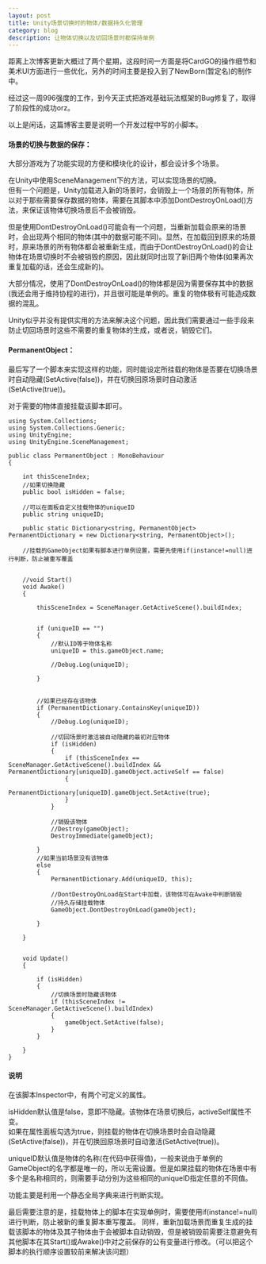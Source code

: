 ```yaml
---
layout: post
title: Unity场景切换时的物体/数据持久化管理
category: blog
description: 让物体切换以及切回场景时都保持单例
---
```



距离上次博客更新大概过了两个星期，这段时间一方面是将CardGO的操作细节和美术UI方面进行一些优化，另外的时间主要是投入到了NewBorn(暂定名)的制作中。

经过这一周996强度的工作，到今天正式把游戏基础玩法框架的Bug修复了，取得了阶段性的成功orz。

以上是闲话，这篇博客主要是说明一个开发过程中写的小脚本。


#### 场景的切换与数据的保存：

大部分游戏为了功能实现的方便和模块化的设计，都会设计多个场景。

在Unity中使用SceneManagement下的方法，可以实现场景的切换。  
但有一个问题是，Unity加载进入新的场景时，会销毁上一个场景的所有物体，所以对于那些需要保存数据的物体，需要在其脚本中添加DontDestroyOnLoad()方法，来保证该物体切换场景后不会被销毁。

但是使用DontDestroyOnLoad()可能会有一个问题，当重新加载会原来的场景时，会出现两个相同的物体(其中的数据可能不同)。显然，在加载回到原来的场景时，原来场景的所有物体都会被重新生成，而由于DontDestroyOnLoad()的会让物体在场景切换时不会被销毁的原因，因此就同时出现了新旧两个物体(如果再次重复加载的话，还会生成新的)。

大部分情况，使用了DontDestroyOnLoad()的物体都是因为需要保存其中的数据(我还会用于维持协程的进行)，并且很可能是单例的。重复的物体极有可能造成数据的混乱。

Unity似乎并没有提供实用的方法来解决这个问题，因此我们需要通过一些手段来防止切回场景时这些不需要的重复物体的生成，或者说，销毁它们。


#### PermanentObject：

最后写了一个脚本来实现这样的功能，同时能设定所挂载的物体是否要在切换场景时自动隐藏(SetActive(false))，并在切换回原场景时自动激活(SetActive(true))。

对于需要的物体直接挂载该脚本即可。

```
using System.Collections;
using System.Collections.Generic;
using UnityEngine;
using UnityEngine.SceneManagement;

public class PermanentObject : MonoBehaviour
{

    int thisSceneIndex;
    //如果切换隐藏
    public bool isHidden = false;

    //可以在面板自定义挂载物体的uniqueID
    public string uniqueID;

    public static Dictionary<string, PermanentObject> PermanentDictionary = new Dictionary<string, PermanentObject>();

    //挂载的GameObject如果有脚本进行单例设置，需要先使用if(instance!=null)进行判断，防止被重写覆盖


    //void Start()
    void Awake()
    {

        thisSceneIndex = SceneManager.GetActiveScene().buildIndex;


        if (uniqueID == "")
        {
            //默认ID等于物体名称
            uniqueID = this.gameObject.name;

            //Debug.Log(uniqueID);

        }


        //如果已经存在该物体
        if (PermanentDictionary.ContainsKey(uniqueID))
        {
            //Debug.Log(uniqueID);

            //切回场景时激活被自动隐藏的最初对应物体
            if (isHidden)
            {
                if (thisSceneIndex == SceneManager.GetActiveScene().buildIndex && PermanentDictionary[uniqueID].gameObject.activeSelf == false)
                {
                    PermanentDictionary[uniqueID].gameObject.SetActive(true);
                }
            }

            //销毁该物体
            //Destroy(gameObject);
            DestroyImmediate(gameObject);

        }
        //如果当前场景没有该物体
        else
        {
            PermanentDictionary.Add(uniqueID, this);

            //DontDestroyOnLoad在Start中加载，该物体可在Awake中判断销毁
            //持久存储挂载物体
            GameObject.DontDestroyOnLoad(gameObject);

        }

    }


    void Update()
    {

        if (isHidden)
        {
            //切换场景时隐藏该物体
            if (thisSceneIndex != SceneManager.GetActiveScene().buildIndex)
            {
                gameObject.SetActive(false);
            }
        }

    }
}

```


#### 说明

在该脚本Inspector中，有两个可定义的属性。

isHidden默认值是false，意即不隐藏。该物体在场景切换后，activeSelf属性不变。  
如果在属性面板勾选为true，则挂载的物体在切换场景时会自动隐藏(SetActive(false))，并在切换回原场景时自动激活(SetActive(true))。

uniqueID默认值是物体的名称(在代码中获得值)，一般来说由于单例的GameObject的名字都是唯一的，所以无需设置。但是如果挂载的物体在场景中有多个是名称相同的，则需要手动分别为这些相同的uniqueID指定任意的不同值。

功能主要是利用一个静态全局字典来进行判断实现。

最后需要注意的是，挂载物体上的脚本在实现单例时，需要使用if(instance!=null)进行判断，防止被新的重复脚本重写覆盖。
同样，重新加载场景而重复生成的挂载该脚本的物体及其子物体由于会被脚本自动销毁，但是被销毁前需要注意避免有其他脚本在其Start()或Awake()中对之前保存的公有变量进行修改。（可以把这个脚本的执行顺序设置较前来解决该问题）